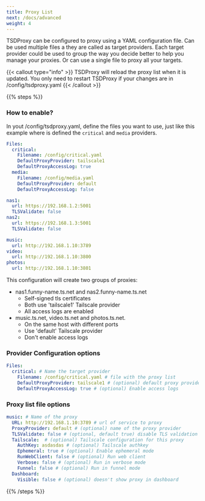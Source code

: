 ```yaml
---
title: Proxy List
next: /docs/advanced
weight: 4
---
```


TSDProxy can be configured to proxy using a YAML configuration file.
Can be used multiple files a they are called as target providers.
Each target provider could be used to group the way you decide better to help
you manage your proxies. Or can use a single file to proxy all your targets.

{{< callout type="info" >}}
TSDProxy will reload the proxy list when it is updated.
You only need to restart TSDProxy if your changes are in /config/tsdproxy.yaml
{{< /callout >}}

{{% steps %}}

### How to enable?

In yout /config/tsdproxy.yaml, define the files you want to use, just
like this example where is defined the `critical` and `media` providers.

```yaml  {filename="/config/tsdproxy.yaml"}
Files:
  critical:
    Filename: /config/critical.yaml
    DefaultProxyProvider: tailscale1
    DefaultProxyAccessLog: true
  media:
    Filename: /config/media.yaml
    DefaultProxyProvider: default
    DefaultProxyAccessLog: false
```

```yaml  {filename="/config/critical.yaml"}
nas1:
  url: https://192.168.1.2:5001
  TLSValidate: false
nas2:
  url: https://192.168.1.3:5001
  TLSValidate: false
```

```yaml  {filename="/config/media.yaml"}
music:
  url: http://192.168.1.10:3789
video:
  url: http://192.168.1.10:3800
photos:
  url: http://192.168.1.10:3801
```

This configuration will create two groups of proxies:

- nas1.funny-name.ts.net and nas2.funny-name.ts.net
  - Self-signed tls certificates
  - Both use 'tailscale1' Tailscale provider
  - All access logs are enabled
- music.ts.net, video.ts.net and photos.ts.net.
  - On the same host with different ports
  - Use 'default' Tailscale provider
  - Don't enable access logs

### Provider Configuration options

```yaml  {filename="/config/tsdproxy.yaml"}
Files:
  critical: # Name the target provider
    Filename: /config/critical.yaml # file with the proxy list
    DefaultProxyProvider: tailscale1 # (optional) default proxy provider
    DefaultProxyAccessLog: true # (optional) Enable access logs
```

### Proxy list file options

```yaml  {filename="/config/filename.yaml"}
music: # Name of the proxy
  URL: http://192.168.1.10:3789 # url of service to proxy
  ProxyProvider: default # (optional) name of the proxy provider
  TLSValidate: false # (optional, default true) disable TLS validation
  Tailscale:  # (optional) Tailscale configuration for this proxy
    AuthKey: asdasdas # (optional) Tailscale authkey
    Ephemeral: true # (optional) Enable ephemeral mode
    RunWebClient: false # (optional) Run web client
    Verbose: false # (optional) Run in verbose mode
    Funnel: false # (optional) Run in funnel mode
  Dashboard:
    Visible: false # (optional) doesn't show proxy in dashboard
```

{{% /steps %}}
